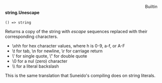 <div style="float:right"><span class="builtin">Builtin</span></div>

#### string.Unescape

``` suneido
() => string
```

Returns a copy of the string with *escape* sequences 
replaced with their corresponding characters.

-	\xhh for hex character values, where h is 0-9, a-f, or A-F
-	\t for tab, \n for newline, \r for carriage return
-	\\' for single quote, \\" for double quote
-	\0 for a nul (zero) character
-	\\\\ for a literal backslash


This is the same translation that Suneido's compiling does on string literals.